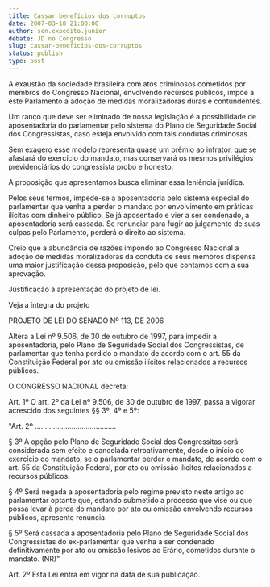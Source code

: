 ```yaml
---
title: Cassar benefícios dos corruptos
date: 2007-03-18 21:00:00
author: sen.expedito.junior
debate: JD no Congresso
slug: cassar-beneficios-dos-corruptos
status: publish 
type: post
---
```


  

A exaustão da sociedade brasileira com atos criminosos cometidos por membros do Congresso Nacional, envolvendo recursos públicos, impõe a este Parlamento a adoção de medidas moralizadoras duras e contundentes.  

  

Um ranço que deve ser eliminado de nossa legislação é a possibilidade de aposentadoria do parlamentar pelo sistema do Plano de Seguridade Social dos Congressistas, caso esteja envolvido com tais condutas criminosas.  

  

Sem exagero esse modelo representa quase um prêmio ao infrator, que se afastará do exercício do mandato, mas conservará os mesmos privilégios previdenciários do congressista probo e honesto.  

  

A proposição que apresentamos busca eliminar essa leniência jurídica.  

  

Pelos seus termos, impede-se a aposentadoria pelo sistema especial do parlamentar que venha a perder o mandato por envolvimento em práticas ilícitas com dinheiro público. Se já aposentado e vier a ser condenado, a aposentadoria será cassada. Se renunciar para fugir ao julgamento de suas culpas pelo Parlamento, perderá o direito ao sistema.  

  

Creio que a abundância de razões impondo ao Congresso Nacional a adoção de medidas moralizadoras da conduta de seus membros dispensa uma maior justificação dessa proposição, pelo que contamos com a sua aprovação.  

  

Justificação à apresentação do projeto de lei.  

  

Veja a íntegra do projeto  

  

PROJETO DE LEI DO SENADO Nº 113, DE 2006  

  

  

Altera a Lei nº 9.506, de 30 de outubro de 1997, para impedir a aposentadoria, pelo Plano de Seguridade Social dos Congressistas, de parlamentar que tenha perdido o mandato de acordo com o art. 55 da Constituição Federal por ato ou omissão ilícitos relacionados a recursos públicos.  

  

O CONGRESSO NACIONAL decreta:  

  

Art. 1º O art. 2º da Lei nº 9.506, de 30 de outubro de 1997, passa a vigorar acrescido dos seguintes §§ 3º, 4º e 5º:  

  

"Art. 2º ........................................  

  

§ 3º A opção pelo Plano de Seguridade Social dos Congressitas será considerada sem efeito e cancelada retroativamente, desde o início do exercício do mandato, se o parlamentar perder o mandato, de acordo com o art. 55 da Constituição Federal, por ato ou omissão ilícitos relacionados a recursos públicos.  

  

§ 4º Será negada a aposentadoria pelo regime previsto neste artigo ao parlamentar optante que, estando submetido a processo que vise ou que possa levar à perda do mandato por ato ou omissão envolvendo recursos públicos, apresente renúncia.  

  

§ 5º Será cassada a aposentadoria pelo Plano de Seguridade Social dos Congressistas do ex-parlamentar que venha a ser condenado definitivamente por ato ou omissão lesivos ao Erário, cometidos durante o mandato. (NR)"  

  

Art. 2º Esta Lei entra em vigor na data de sua publicação.
